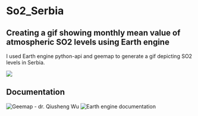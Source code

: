 # So2_Serbia

## Creating a gif showing monthly mean value of atmospheric SO2 levels using Earth engine

I used Earth engine python-api and geemap to generate a gif depicting SO2 levels in Serbia.

![](https://github.com/1230grams/So2_Serbia/blob/main/gif_so2_wtext.gif?raw=true)


## Documentation
![Geemap - dr. Qiusheng Wu](https://github.com/giswqs/geemap)
![Earth engine documentation](https://developers.google.com/earth-engine/guides/ic_visualization)
